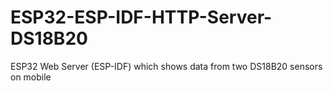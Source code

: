 # ESP32-ESP-IDF-HTTP-Server-DS18B20
ESP32 Web Server (ESP-IDF) which shows data from two DS18B20 sensors on mobile

